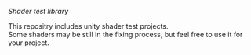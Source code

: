 _Shader test library_  


This repositry includes unity shader test projects.  
Some shaders may be still in the fixing process, but feel free to use it for your project.  

 
